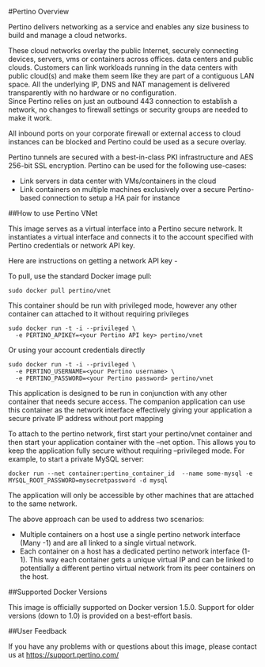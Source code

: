 #Pertino Overview

Pertino delivers networking as a service and enables any size business to build and manage a cloud networks.

These cloud networks overlay the public Internet, securely connecting devices, servers, vms or containers across offices. data centers and public clouds. 
Customers can link workloads running in the data centers with public cloud(s) and make them seem like they are part of a contiguous LAN space.
All the underlying IP, DNS and NAT management is delivered transparently with no hardware or no configuration.  
Since Pertino relies on just an outbound 443 connection to establish a network, no changes to firewall settings or security groups are needed to make it work.  

All inbound ports on your corporate firewall or external access to cloud instances can be blocked and Pertino could be used as a secure overlay.

Pertino tunnels are secured with a best-in-class PKI infrastructure and AES 256-bit SSL encryption.  Pertino can be used for the following use-cases:
- Link servers in data center with VMs/containers in the cloud
- Link containers on multiple machines exclusively over a secure Pertino-based connection to setup a HA pair for instance

##How to use Pertino VNet

This image serves as a virtual interface into a Pertino secure network. It instantiates a virtual interface and connects it to the account specified with Pertino credentials or network API key. 

Here are instructions on getting a network API key - <LINK>

To pull, use the standard Docker image pull:
```
sudo docker pull pertino/vnet
```
This container should be run with privileged mode, however any other container can attached to it without requiring privileges
```
sudo docker run -t -i --privileged \
  -e PERTINO_APIKEY=<your Pertino API key> pertino/vnet
```
Or using your account credentials directly
```
sudo docker run -t -i --privileged \
  -e PERTINO_USERNAME=<your Pertino username> \
  -e PERTINO_PASSWORD=<your Pertino password> pertino/vnet
```
This application is designed to be run in conjunction with any other container that needs secure access. The companion application can use this container as the network interface effectively giving your application a secure private IP address without port mapping

To attach to the pertino network, first start your pertino/vnet container and then start your application container with the –net option. This allows you to keep the application fully secure without requiring –privileged mode. For example, to start a private MySQL server:
```
docker run --net container:pertino_container_id  --name some-mysql -e MYSQL_ROOT_PASSWORD=mysecretpassword -d mysql
```
The application will only be accessible by other machines that are attached to the same network.

The above approach can be used to address two scenarios:

- Multiple containers on a host use a single pertino network interface (Many -1) and are all linked to a single virtual network.
- Each container on a host has a dedicated  pertino network interface (1-1).  This way each container gets a unique virtual IP and can be linked to potentially a different pertino virtual network from its peer containers on the host.

##Supported Docker Versions

This image is officially supported on Docker version 1.5.0.
Support for older versions (down to 1.0) is provided on a best-effort basis.

 
 
##User Feedback

If you have any problems with or questions about this image, please contact us at https://support.pertino.com/


